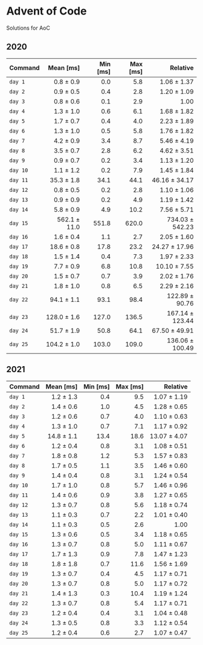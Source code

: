 # Advent of Code

Solutions for AoC


## 2020

| Command  |    Mean [ms] | Min [ms] | Max [ms] |        Relative |
|:---------|-------------:|---------:|---------:|----------------:|
| `day 1`  |    0.8 ± 0.9 |      0.0 |      5.8 |     1.06 ± 1.37 |
| `day 2`  |    0.9 ± 0.5 |      0.4 |      2.8 |     1.20 ± 1.09 |
| `day 3`  |    0.8 ± 0.6 |      0.1 |      2.9 |            1.00 |
| `day 4`  |    1.3 ± 1.0 |      0.6 |      6.1 |     1.68 ± 1.82 |
| `day 5`  |    1.7 ± 0.7 |      0.4 |      4.0 |     2.23 ± 1.89 |
| `day 6`  |    1.3 ± 1.0 |      0.5 |      5.8 |     1.76 ± 1.82 |
| `day 7`  |    4.2 ± 0.9 |      3.4 |      8.7 |     5.46 ± 4.19 |
| `day 8`  |    3.5 ± 0.7 |      2.8 |      6.2 |     4.62 ± 3.51 |
| `day 9`  |    0.9 ± 0.7 |      0.2 |      3.4 |     1.13 ± 1.20 |
| `day 10` |    1.1 ± 1.2 |      0.2 |      7.9 |     1.45 ± 1.84 |
| `day 11` |   35.3 ± 1.8 |     34.1 |     44.1 |   46.16 ± 34.17 |
| `day 12` |    0.8 ± 0.5 |      0.2 |      2.8 |     1.10 ± 1.06 |
| `day 13` |    0.9 ± 0.9 |      0.2 |      4.9 |     1.19 ± 1.42 |
| `day 14` |    5.8 ± 0.9 |      4.9 |     10.2 |     7.56 ± 5.71 |
| `day 15` | 562.1 ± 11.0 |    551.8 |    620.0 | 734.03 ± 542.23 |
| `day 16` |    1.6 ± 0.4 |      1.1 |      2.7 |     2.05 ± 1.60 |
| `day 17` |   18.6 ± 0.8 |     17.8 |     23.2 |   24.27 ± 17.96 |
| `day 18` |    1.5 ± 1.4 |      0.4 |      7.3 |     1.97 ± 2.33 |
| `day 19` |    7.7 ± 0.9 |      6.8 |     10.8 |    10.10 ± 7.55 |
| `day 20` |    1.5 ± 0.7 |      0.7 |      3.9 |     2.02 ± 1.76 |
| `day 21` |    1.8 ± 1.0 |      0.8 |      6.5 |     2.29 ± 2.16 |
| `day 22` |   94.1 ± 1.1 |     93.1 |     98.4 |  122.89 ± 90.76 |
| `day 23` |  128.0 ± 1.6 |    127.0 |    136.5 | 167.14 ± 123.44 |
| `day 24` |   51.7 ± 1.9 |     50.8 |     64.1 |   67.50 ± 49.91 |
| `day 25` |  104.2 ± 1.0 |    103.0 |    109.0 | 136.06 ± 100.49 |


## 2021

| Command  |  Mean [ms] | Min [ms] | Max [ms] |     Relative |
|:---------|-----------:|---------:|---------:|-------------:|
| `day 1`  |  1.2 ± 1.3 |      0.4 |      9.5 |  1.07 ± 1.19 |
| `day 2`  |  1.4 ± 0.6 |      1.0 |      4.5 |  1.28 ± 0.65 |
| `day 3`  |  1.2 ± 0.6 |      0.7 |      4.0 |  1.10 ± 0.63 |
| `day 4`  |  1.3 ± 1.0 |      0.7 |      7.1 |  1.17 ± 0.92 |
| `day 5`  | 14.8 ± 1.1 |     13.4 |     18.6 | 13.07 ± 4.07 |
| `day 6`  |  1.2 ± 0.4 |      0.8 |      3.1 |  1.08 ± 0.51 |
| `day 7`  |  1.8 ± 0.8 |      1.2 |      5.3 |  1.57 ± 0.83 |
| `day 8`  |  1.7 ± 0.5 |      1.1 |      3.5 |  1.46 ± 0.60 |
| `day 9`  |  1.4 ± 0.4 |      0.8 |      3.1 |  1.24 ± 0.54 |
| `day 10` |  1.7 ± 1.0 |      0.8 |      5.7 |  1.46 ± 0.96 |
| `day 11` |  1.4 ± 0.6 |      0.9 |      3.8 |  1.27 ± 0.65 |
| `day 12` |  1.3 ± 0.7 |      0.8 |      5.6 |  1.18 ± 0.74 |
| `day 13` |  1.1 ± 0.3 |      0.7 |      2.2 |  1.01 ± 0.40 |
| `day 14` |  1.1 ± 0.3 |      0.5 |      2.6 |         1.00 |
| `day 15` |  1.3 ± 0.6 |      0.5 |      3.4 |  1.18 ± 0.65 |
| `day 16` |  1.3 ± 0.7 |      0.8 |      5.0 |  1.11 ± 0.67 |
| `day 17` |  1.7 ± 1.3 |      0.9 |      7.8 |  1.47 ± 1.23 |
| `day 18` |  1.8 ± 1.8 |      0.7 |     11.6 |  1.56 ± 1.69 |
| `day 19` |  1.3 ± 0.7 |      0.4 |      4.5 |  1.17 ± 0.71 |
| `day 20` |  1.3 ± 0.7 |      0.8 |      5.0 |  1.17 ± 0.72 |
| `day 21` |  1.4 ± 1.3 |      0.3 |     10.4 |  1.19 ± 1.24 |
| `day 22` |  1.3 ± 0.7 |      0.8 |      5.4 |  1.17 ± 0.71 |
| `day 23` |  1.2 ± 0.4 |      0.4 |      3.1 |  1.04 ± 0.48 |
| `day 24` |  1.3 ± 0.5 |      0.8 |      3.3 |  1.12 ± 0.54 |
| `day 25` |  1.2 ± 0.4 |      0.6 |      2.7 |  1.07 ± 0.47 |
